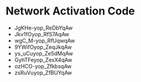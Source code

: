 # Network Activation Code
* JgKHe-yop_ReDbYqAw
* Jkv1fOyop_RfS7AqAw
* wgC_M-yop_RfUqwqAw
* 9YWifOyop_ZeqJkqAw
* ys_uCuyop_Ze5dMqAw
* GyhTFeyop_ZexX4qAw
* ozHCO-yop_ZfkbsqAw
* zsRuVuyop_ZfBUYqAw
